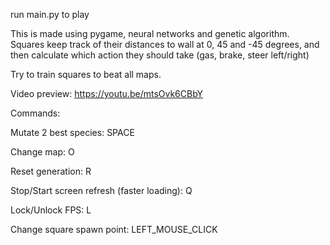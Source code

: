 run main.py to play

This is made using pygame, neural networks and genetic algorithm. Squares keep track of their distances to wall at 0, 45 and -45 degrees, and then calculate which action they should take (gas, brake, steer left/right)

Try to train squares to beat all maps.

Video preview: https://youtu.be/mtsOvk6CBbY

Commands:

Mutate 2 best species: SPACE

Change map: O

Reset generation: R

Stop/Start screen refresh (faster loading): Q

Lock/Unlock FPS: L

Change square spawn point: LEFT_MOUSE_CLICK
